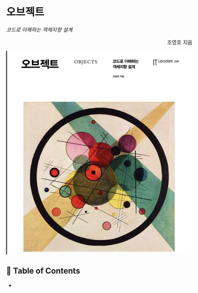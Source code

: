 

# 오브젝트
_코드로 이해하는 객체지향 설계_


<div align="right">조영호 지음 </div>

![스크린샷 2023-11-01 오후 10.44.23.png](%EC%8A%A4%ED%81%AC%EB%A6%B0%EC%83%B7%202023-11-01%20%EC%98%A4%ED%9B%84%2010.44.23.png)

## 📖 Table of Contents

- 
